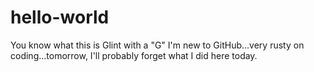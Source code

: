 # hello-world
You know what this is
Glint with a "G"
I'm new to GitHub...very rusty on coding...tomorrow, I'll probably forget what I did here today.
